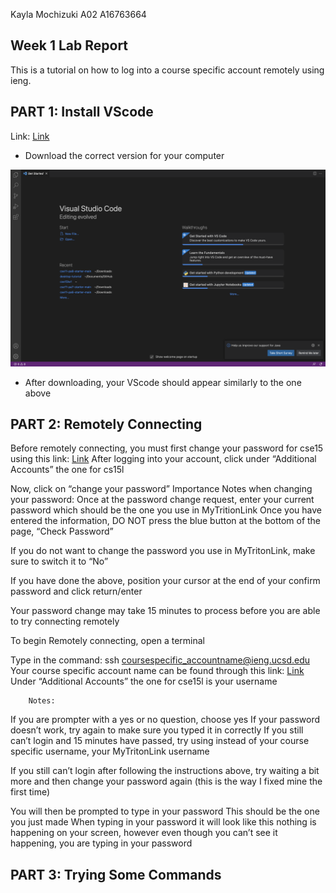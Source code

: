 Kayla Mochizuki 
A02
A16763664
## Week 1 Lab Report

This is a tutorial on how to log into a course specific account remotely using ieng.

## **PART 1: Install VScode**

Link: [Link](https://code.visualstudio.com/download)

- Download the correct version for your computer

![screenshot](Lab1img1.png)


- After downloading, your VScode should appear similarly to the one above


## **PART 2: Remotely Connecting**

Before remotely connecting, you must first change your password for cse15 using this link: [Link](https://sdacs.ucsd.edu/~icc/index.php)
After logging into your account, click under “Additional Accounts” the one for cs15l

Now, click on “change your password”
Importance Notes when changing your password:
Once at the password change request, enter your current password which should be the one you use in MyTritionLink
Once you have entered the information, DO NOT press the blue button at the bottom of the page, “Check Password”

If you do not want to change the password you use in MyTritonLink, make sure to switch it to “No”

If you have done the above, position your cursor at the end of your confirm password and click return/enter


Your password change may take 15 minutes to process before you are able to try connecting remotely





To begin Remotely connecting, open a terminal



Type in the command: ssh coursespecific_accountname@ieng.ucsd.edu
Your course specific account name can be found through this link: [Link](https://sdacs.ucsd.edu/~icc/index.php)
Under “Additional Accounts” the one for cse15l is your username



		Notes:
If you are prompter with a yes or no question, choose yes
If your password doesn’t work, try again to make sure you typed it in correctly
If you still can’t login and 15 minutes have passed, try using instead of your course specific username, your MyTritonLink username

If you still can’t login after following the instructions above, try waiting a bit more and then change your password again (this is the way I fixed mine the first time)


You will then be prompted to type in your password
This should be the one you just made
When typing in your password it will look like this nothing is happening on your screen, however even though you can’t see it happening, you are typing in your password


## **PART 3: Trying Some Commands**



